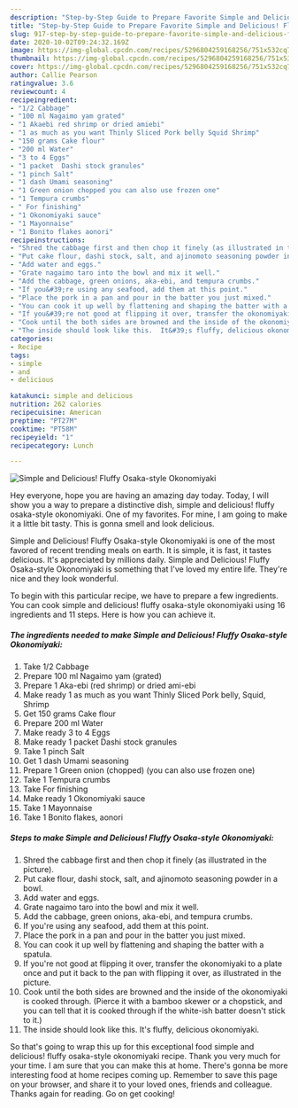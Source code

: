 ```yaml
---
description: "Step-by-Step Guide to Prepare Favorite Simple and Delicious! Fluffy Osaka-style Okonomiyaki"
title: "Step-by-Step Guide to Prepare Favorite Simple and Delicious! Fluffy Osaka-style Okonomiyaki"
slug: 917-step-by-step-guide-to-prepare-favorite-simple-and-delicious-fluffy-osaka-style-okonomiyaki
date: 2020-10-02T09:24:32.169Z
image: https://img-global.cpcdn.com/recipes/5296804259168256/751x532cq70/simple-and-delicious-fluffy-osaka-style-okonomiyaki-recipe-main-photo.jpg
thumbnail: https://img-global.cpcdn.com/recipes/5296804259168256/751x532cq70/simple-and-delicious-fluffy-osaka-style-okonomiyaki-recipe-main-photo.jpg
cover: https://img-global.cpcdn.com/recipes/5296804259168256/751x532cq70/simple-and-delicious-fluffy-osaka-style-okonomiyaki-recipe-main-photo.jpg
author: Callie Pearson
ratingvalue: 3.6
reviewcount: 4
recipeingredient:
- "1/2 Cabbage"
- "100 ml Nagaimo yam grated"
- "1 Akaebi red shrimp or dried amiebi"
- "1 as much as you want Thinly Sliced Pork belly Squid Shrimp"
- "150 grams Cake flour"
- "200 ml Water"
- "3 to 4 Eggs"
- "1 packet  Dashi stock granules"
- "1 pinch Salt"
- "1 dash Umami seasoning"
- "1 Green onion chopped you can also use frozen one"
- "1 Tempura crumbs"
- " For finishing"
- "1 Okonomiyaki sauce"
- "1 Mayonnaise"
- "1 Bonito flakes aonori"
recipeinstructions:
- "Shred the cabbage first and then chop it finely (as illustrated in the picture)."
- "Put cake flour, dashi stock, salt, and ajinomoto seasoning powder in a bowl."
- "Add water and eggs."
- "Grate nagaimo taro into the bowl and mix it well."
- "Add the cabbage, green onions, aka-ebi, and tempura crumbs."
- "If you&#39;re using any seafood, add them at this point."
- "Place the pork in a pan and pour in the batter you just mixed."
- "You can cook it up well by flattening and shaping the batter with a spatula."
- "If you&#39;re not good at flipping it over, transfer the okonomiyaki to a plate once and put it back to the pan with flipping it over, as illustrated in the picture."
- "Cook until the both sides are browned and the inside of the okonomiyaki is cooked through. (Pierce it with a bamboo skewer or a chopstick, and you can tell that it is cooked through if the white-ish batter doesn&#39;t stick to it.)"
- "The inside should look like this.  It&#39;s fluffy, delicious okonomiyaki."
categories:
- Recipe
tags:
- simple
- and
- delicious

katakunci: simple and delicious 
nutrition: 262 calories
recipecuisine: American
preptime: "PT27M"
cooktime: "PT58M"
recipeyield: "1"
recipecategory: Lunch

---
```



![Simple and Delicious! Fluffy Osaka-style Okonomiyaki](https://img-global.cpcdn.com/recipes/5296804259168256/751x532cq70/simple-and-delicious-fluffy-osaka-style-okonomiyaki-recipe-main-photo.jpg)

Hey everyone, hope you are having an amazing day today. Today, I will show you a way to prepare a distinctive dish, simple and delicious! fluffy osaka-style okonomiyaki. One of my favorites. For mine, I am going to make it a little bit tasty. This is gonna smell and look delicious.



Simple and Delicious! Fluffy Osaka-style Okonomiyaki is one of the most favored of recent trending meals on earth. It is simple, it is fast, it tastes delicious. It's appreciated by millions daily. Simple and Delicious! Fluffy Osaka-style Okonomiyaki is something that I've loved my entire life. They're nice and they look wonderful.


To begin with this particular recipe, we have to prepare a few ingredients. You can cook simple and delicious! fluffy osaka-style okonomiyaki using 16 ingredients and 11 steps. Here is how you can achieve it.

<!--inarticleads1-->

##### The ingredients needed to make Simple and Delicious! Fluffy Osaka-style Okonomiyaki:

1. Take 1/2 Cabbage
1. Prepare 100 ml Nagaimo yam (grated)
1. Prepare 1 Aka-ebi (red shrimp) or dried ami-ebi
1. Make ready 1 as much as you want Thinly Sliced Pork belly, Squid, Shrimp
1. Get 150 grams Cake flour
1. Prepare 200 ml Water
1. Make ready 3 to 4 Eggs
1. Make ready 1 packet  Dashi stock granules
1. Take 1 pinch Salt
1. Get 1 dash Umami seasoning
1. Prepare 1 Green onion (chopped) (you can also use frozen one)
1. Take 1 Tempura crumbs
1. Take  For finishing
1. Make ready 1 Okonomiyaki sauce
1. Take 1 Mayonnaise
1. Take 1 Bonito flakes, aonori




<!--inarticleads2-->

##### Steps to make Simple and Delicious! Fluffy Osaka-style Okonomiyaki:

1. Shred the cabbage first and then chop it finely (as illustrated in the picture).
1. Put cake flour, dashi stock, salt, and ajinomoto seasoning powder in a bowl.
1. Add water and eggs.
1. Grate nagaimo taro into the bowl and mix it well.
1. Add the cabbage, green onions, aka-ebi, and tempura crumbs.
1. If you&#39;re using any seafood, add them at this point.
1. Place the pork in a pan and pour in the batter you just mixed.
1. You can cook it up well by flattening and shaping the batter with a spatula.
1. If you&#39;re not good at flipping it over, transfer the okonomiyaki to a plate once and put it back to the pan with flipping it over, as illustrated in the picture.
1. Cook until the both sides are browned and the inside of the okonomiyaki is cooked through. (Pierce it with a bamboo skewer or a chopstick, and you can tell that it is cooked through if the white-ish batter doesn&#39;t stick to it.)
1. The inside should look like this.  It&#39;s fluffy, delicious okonomiyaki.




So that's going to wrap this up for this exceptional food simple and delicious! fluffy osaka-style okonomiyaki recipe. Thank you very much for your time. I am sure that you can make this at home. There's gonna be more interesting food at home recipes coming up. Remember to save this page on your browser, and share it to your loved ones, friends and colleague. Thanks again for reading. Go on get cooking!
